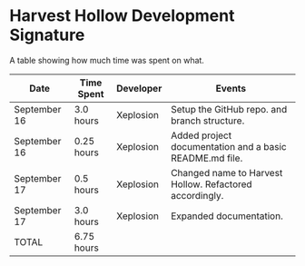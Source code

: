 # Harvest Hollow Development Signature

A table showing how much time was spent on what.

| Date         | Time Spent | Developer |   Events
|--------------|------------|-----------|---------------------
| September 16 | 3.0 hours  | Xeplosion | Setup the GitHub repo. and branch structure.
| September 16 | 0.25 hours | Xeplosion | Added project documentation and a basic README.md file.
| September 17 | 0.5 hours  | Xeplosion | Changed name to Harvest Hollow. Refactored accordingly.
| September 17 | 3.0 hours  | Xeplosion | Expanded documentation.
| TOTAL        | 6.75 hours |           |

